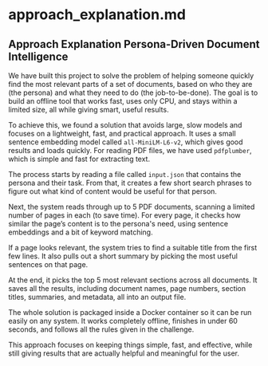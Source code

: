 # approach_explanation.md

## Approach Explanation Persona-Driven Document Intelligence

We have built this project to solve the problem of helping someone quickly find the most relevant parts of a set of documents, based on who they are (the persona) and what they need to do (the job-to-be-done). The goal is to build an offline tool that works fast, uses only CPU, and stays within a limited size, all while giving smart, useful results.

To achieve this, we found a solution that avoids large, slow models and focuses on a lightweight, fast, and practical approach. It uses a small sentence embedding model called `all-MiniLM-L6-v2`, which gives good results and loads quickly. For reading PDF files, we have used `pdfplumber`, which is simple and fast for extracting text.

The process starts by reading a file called `input.json` that contains the persona and their task. From that, it creates a few short search phrases to figure out what kind of content would be useful for that person.

Next, the system reads through up to 5 PDF documents, scanning a limited number of pages in each (to save time). For every page, it checks how similar the page’s content is to the persona's need, using sentence embeddings and a bit of keyword matching.

If a page looks relevant, the system tries to find a suitable title from the first few lines. It also pulls out a short summary by picking the most useful sentences on that page.

At the end, it picks the top 5 most relevant sections across all documents. It saves all the results, including document names, page numbers, section titles, summaries, and metadata,  all into an output file.

The whole solution is packaged inside a Docker container so it can be run easily on any system. It works completely offline, finishes in under 60 seconds, and follows all the rules given in the challenge.

This approach focuses on keeping things simple, fast, and effective, while still giving results that are actually helpful and meaningful for the user.